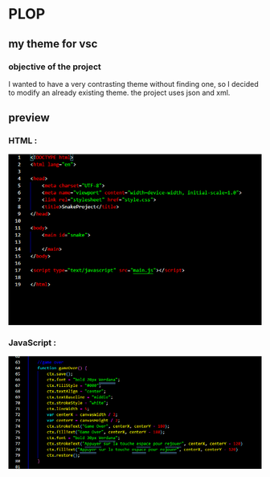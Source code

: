 # PLOP

## my theme for vsc

### objective of the project

I wanted to have a very contrasting theme without finding one, so I decided to modify an already existing theme.
the project uses json and xml.

## preview

### HTML :

<img src="theme2.png">

### JavaScript :

<img src="theme1.png">